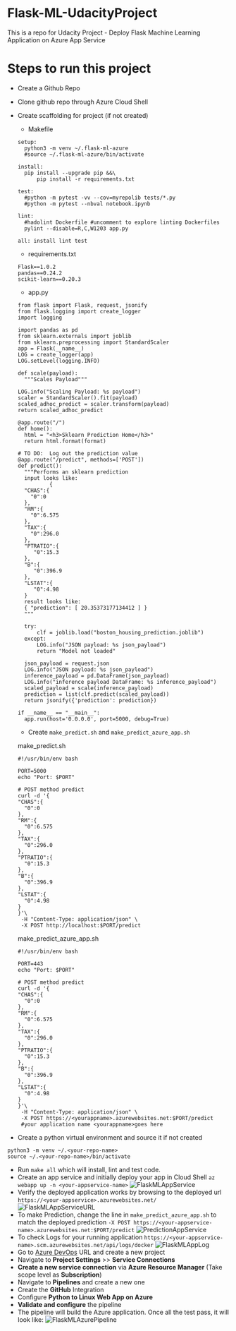 # Flask-ML-UdacityProject
This is a repo for Udacity Project - Deploy Flask Machine Learning Application on Azure App Service

# Steps to run this project #

* Create a Github Repo
* Clone github repo through Azure Cloud Shell
* Create scaffolding for project (if not created)
  * Makefile
  ```
  setup:
	python3 -m venv ~/.flask-ml-azure
	#source ~/.flask-ml-azure/bin/activate
	
  install:
	pip install --upgrade pip &&\
		pip install -r requirements.txt
    
  test:
	#python -m pytest -vv --cov=myrepolib tests/*.py
	#python -m pytest --nbval notebook.ipynb
  
  lint:
	#hadolint Dockerfile #uncomment to explore linting Dockerfiles
	pylint --disable=R,C,W1203 app.py
  
  all: install lint test
  ```
  
  * requirements.txt
  ```
  Flask==1.0.2
  pandas==0.24.2
  scikit-learn==0.20.3
  ```
  
  * app.py
  ```
  from flask import Flask, request, jsonify
  from flask.logging import create_logger
  import logging
  
  import pandas as pd
  from sklearn.externals import joblib
  from sklearn.preprocessing import StandardScaler
  app = Flask(__name__)
  LOG = create_logger(app)
  LOG.setLevel(logging.INFO)

  def scale(payload):
    """Scales Payload"""

  LOG.info("Scaling Payload: %s payload")
  scaler = StandardScaler().fit(payload)
  scaled_adhoc_predict = scaler.transform(payload)
  return scaled_adhoc_predict

  @app.route("/")
  def home():
    html = "<h3>Sklearn Prediction Home</h3>"
    return html.format(format)

  # TO DO:  Log out the prediction value
  @app.route("/predict", methods=['POST'])
  def predict():
    """Performs an sklearn prediction
    input looks like:
            {
    "CHAS":{
      "0":0
    },
    "RM":{
      "0":6.575
    },
    "TAX":{
      "0":296.0
    },
    "PTRATIO":{
       "0":15.3
    },
    "B":{
       "0":396.9
    },
    "LSTAT":{
       "0":4.98
    }
    result looks like:
    { "prediction": [ 20.35373177134412 ] }
    """

    try:
        clf = joblib.load("boston_housing_prediction.joblib")
    except:
        LOG.info("JSON payload: %s json_payload")
        return "Model not loaded"

    json_payload = request.json
    LOG.info("JSON payload: %s json_payload")
    inference_payload = pd.DataFrame(json_payload)
    LOG.info("inference payload DataFrame: %s inference_payload")
    scaled_payload = scale(inference_payload)
    prediction = list(clf.predict(scaled_payload))
    return jsonify({'prediction': prediction})

  if __name__ == "__main__":
    app.run(host='0.0.0.0', port=5000, debug=True)
    ```
    
    * Create `make_predict.sh` and `make_predict_azure_app.sh`
    
    make_predict.sh
    ```
    #!/usr/bin/env bash

    PORT=5000
    echo "Port: $PORT"

    # POST method predict
    curl -d '{  
   "CHAS":{  
      "0":0
   },
   "RM":{  
      "0":6.575
   },
   "TAX":{  
      "0":296.0
   },
   "PTRATIO":{  
      "0":15.3
   },
   "B":{  
      "0":396.9
   },
   "LSTAT":{  
      "0":4.98
   }
  }'\
     -H "Content-Type: application/json" \
     -X POST http://localhost:$PORT/predict
    ```
    
    make_predict_azure_app.sh
    ```
    #!/usr/bin/env bash

    PORT=443
    echo "Port: $PORT"

    # POST method predict
    curl -d '{
   "CHAS":{
      "0":0
   },
   "RM":{
      "0":6.575
   },
   "TAX":{
      "0":296.0
   },
   "PTRATIO":{
      "0":15.3
   },
   "B":{
      "0":396.9
   },
   "LSTAT":{
      "0":4.98
   }
  }'\
     -H "Content-Type: application/json" \
     -X POST https://<yourappname>.azurewebsites.net:$PORT/predict 
     #your application name <yourappname>goes here
    ```
    
* Create a python virtual environment and source it if not created
```
python3 -m venv ~/.<your-repo-name>
source ~/.<your-repo-name>/bin/activate
```
* Run `make all` which will install, lint and test code.
* Create an app service and initially deploy your app in Cloud Shell
`az webapp up -n <your-appservice-name>`
![FlaskMLAppService](https://user-images.githubusercontent.com/86247520/126907532-3197799b-ca81-4aa6-8797-823fce387bd0.PNG)
* Verify the deployed application works by browsing to the deployed url
`https://<your-appservice>.azurewebsites.net/`
![FlaskMLAppServiceURL](https://user-images.githubusercontent.com/86247520/126907571-4f70ce5b-7ae8-40cd-a764-d667ebd526e6.PNG)
* To make Prediction, change the line in `make_predict_azure_app.sh` to match the deployed prediction
`-X POST https://<your-appservice-name>.azurewebsites.net:$PORT/predict`
![PredictionAppService](https://user-images.githubusercontent.com/86247520/126907629-24b77722-4e16-4d16-8440-6d2a3a06c1c5.PNG)
* To check Logs for your running application
`https://<your-appservice-name>.scm.azurewebsites.net/api/logs/docker`
![FlaskMLAppLog](https://user-images.githubusercontent.com/86247520/126907710-d15e7744-7fe7-4294-b265-c6b06f0ab806.PNG)
* Go to [Azure DevOps](https://dev.azure.com/) URL and create a new project
* Navigate to **Project Settings** >> **Service Connections**
* **Create a new service connection** via **Azure Resource Manager** (Take scope level as **Subscription**)
* Navigate to **Pipelines** and create a new one
* Create the **GitHub** Integration
* Configure **Python to Linux Web App on Azure**
* **Validate and configure** the pipeline
* The pipeline will build the Azure application. Once all the test pass, it will look like:
![FlaskMLAzurePipeline](https://user-images.githubusercontent.com/86247520/126907989-373c746e-92f9-4530-90bd-f46b2713bb7a.PNG)

